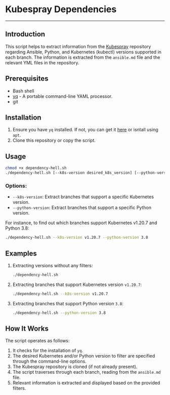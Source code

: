 # Kubespray Dependencies

---

## Introduction

This script helps to extract information from the [Kubespray](https://github.com/kubernetes-sigs/kubespray) repository regarding Ansible, Python, and Kubernetes (kubectl) versions supported in each branch. The information is extracted from the `ansible.md` file and the relevant YML files in the repository.

## Prerequisites

- Bash shell
- [yq](https://github.com/mikefarah/yq) - A portable command-line YAML processor.
- git

## Installation

1. Ensure you have `yq` installed. If not, you can get it [here](https://github.com/mikefarah/yq) or isntall using `apt`.
2. Clone this repository or copy the script.

## Usage

```bash
chmod +x dependency-hell.sh
./dependency-hell.sh [--k8s-version desired_k8s_version] [--python-version desired_python_version]
```

### Options:

- `--k8s-version`: Extract branches that support a specific Kubernetes version.
- `--python-version`: Extract branches that support a specific Python version.

For instance, to find out which branches support Kubernetes v1.20.7 and Python 3.8:

```bash
./dependency-hell.sh --k8s-version v1.20.7 --python-version 3.8
```

## Examples

1. Extracting versions without any filters:

    ```bash
    ./dependency-hell.sh
    ```

2. Extracting branches that support Kubernetes version `v1.20.7`:

    ```bash
    ./dependency-hell.sh --k8s-version v1.20.7
    ```

3. Extracting branches that support Python version `3.8`:

    ```bash
    ./dependency-hell.sh --python-version 3.8
    ```

## How It Works

The script operates as follows:

1. It checks for the installation of `yq`.
2. The desired Kubernetes and/or Python version to filter are specified through the command-line options.
3. The Kubespray repository is cloned (if not already present).
4. The script traverses through each branch, reading from the `ansible.md` file.
5. Relevant information is extracted and displayed based on the provided filters.